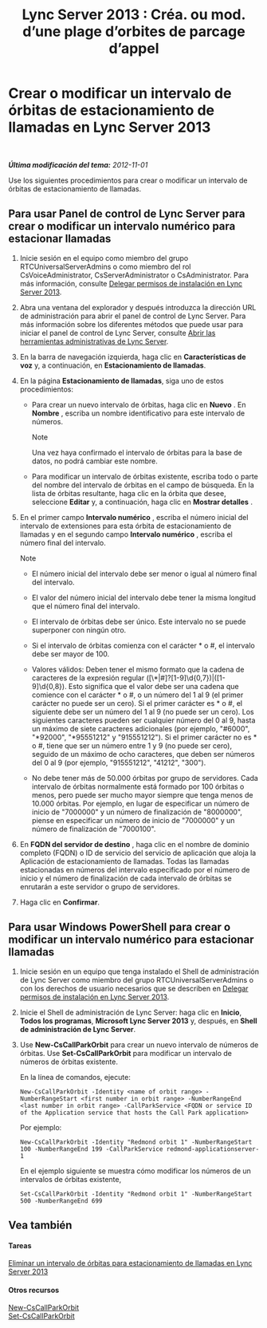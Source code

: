 ﻿---
title: "Lync Server 2013 : Créa. ou mod. d’une plage d’orbites de parcage d’appel"
TOCTitle: Crear o modificar un intervalo de órbitas de estacionamiento de llamadas
ms:assetid: 549ec118-eee5-4333-9416-80929ec057e0
ms:mtpsurl: https://technet.microsoft.com/es-es/library/Gg398361(v=OCS.15)
ms:contentKeyID: 48275290
ms.date: 01/07/2017
mtps_version: v=OCS.15
ms.translationtype: HT
---

# Crear o modificar un intervalo de órbitas de estacionamiento de llamadas en Lync Server 2013

 

_**Última modificación del tema:** 2012-11-01_

Use los siguientes procedimientos para crear o modificar un intervalo de órbitas de estacionamiento de llamadas.

## Para usar Panel de control de Lync Server para crear o modificar un intervalo numérico para estacionar llamadas

1.  Inicie sesión en el equipo como miembro del grupo RTCUniversalServerAdmins o como miembro del rol CsVoiceAdministrator, CsServerAdministrator o CsAdministrator. Para más información, consulte [Delegar permisos de instalación en Lync Server 2013](lync-server-2013-delegate-setup-permissions.md).

2.  Abra una ventana del explorador y después introduzca la dirección URL de administración para abrir el panel de control de Lync Server. Para más información sobre los diferentes métodos que puede usar para iniciar el panel de control de Lync Server, consulte [Abrir las herramientas administrativas de Lync Server](lync-server-2013-open-lync-server-administrative-tools.md).

3.  En la barra de navegación izquierda, haga clic en **Características de voz** y, a continuación, en **Estacionamiento de llamadas**.

4.  En la página **Estacionamiento de llamadas**, siga uno de estos procedimientos:
    
      - Para crear un nuevo intervalo de órbitas, haga clic en **Nuevo** . En **Nombre** , escriba un nombre identificativo para este intervalo de números.
        

        > [!NOTE]
        > Una vez haya confirmado el intervalo de órbitas para la base de datos, no podrá cambiar este nombre.

    
      - Para modificar un intervalo de órbitas existente, escriba todo o parte del nombre del intervalo de órbitas en el campo de búsqueda. En la lista de órbitas resultante, haga clic en la órbita que desee, seleccione **Editar** y, a continuación, haga clic en **Mostrar detalles** .

5.  En el primer campo **Intervalo numérico** , escriba el número inicial del intervalo de extensiones para esta órbita de estacionamiento de llamadas y en el segundo campo **Intervalo numérico** , escriba el número final del intervalo.
    

    > [!NOTE]
    > <UL>
    > <LI>
    > <P>El número inicial del intervalo debe ser menor o igual al número final del intervalo.</P>
    > <LI>
    > <P>El valor del número inicial del intervalo debe tener la misma longitud que el número final del intervalo.</P>
    > <LI>
    > <P>El intervalo de órbitas debe ser único. Este intervalo no se puede superponer con ningún otro.</P>
    > <LI>
    > <P>Si el intervalo de órbitas comienza con el carácter * o #, el intervalo debe ser mayor de 100.</P>
    > <LI>
    > <P>Valores válidos: Deben tener el mismo formato que la cadena de caracteres de la expresión regular ([\*|#]?[1-9]\d{0,7})|([1-9]\d{0,8}). Esto significa que el valor debe ser una cadena que comience con el carácter * o #, o un número del 1 al 9 (el primer carácter no puede ser un cero). Si el primer carácter es * o #, el siguiente debe ser un número del 1 al 9 (no puede ser un cero). Los siguientes caracteres pueden ser cualquier número del 0 al 9, hasta un máximo de siete caracteres adicionales (por ejemplo, "#6000", "*92000", "*95551212" y "915551212"). Si el primer carácter no es * o #, tiene que ser un número entre 1 y 9 (no puede ser cero), seguido de un máximo de ocho caracteres, que deben ser números del 0 al 9 (por ejemplo, "915551212", "41212", "300").</P>
    > <LI>
    > <P>No debe tener más de 50.000 órbitas por grupo de servidores. Cada intervalo de órbitas normalmente está formado por 100 órbitas o menos, pero puede ser mucho mayor siempre que tenga menos de 10.000 órbitas. Por ejemplo, en lugar de especificar un número de inicio de "7000000" y un número de finalización de "8000000", piense en especificar un número de inicio de "7000000" y un número de finalización de "7000100".</P></LI></UL>



6.  En **FQDN del servidor de destino** , haga clic en el nombre de dominio completo (FQDN) o ID de servicio del servicio de aplicación que aloja la Aplicación de estacionamiento de llamadas. Todas las llamadas estacionadas en números del intervalo especificado por el número de inicio y el número de finalización de cada intervalo de órbitas se enrutarán a este servidor o grupo de servidores.

7.  Haga clic en **Confirmar**.

## Para usar Windows PowerShell para crear o modificar un intervalo numérico para estacionar llamadas

1.  Inicie sesión en un equipo que tenga instalado el Shell de administración de Lync Server como miembro del grupo RTCUniversalServerAdmins o con los derechos de usuario necesarios que se describen en [Delegar permisos de instalación en Lync Server 2013](lync-server-2013-delegate-setup-permissions.md).

2.  Inicie el Shell de administración de Lync Server: haga clic en **Inicio**, **Todos los programas**, **Microsoft Lync Server 2013** y, después, en **Shell de administración de Lync Server**.

3.  Use **New-CsCallParkOrbit** para crear un nuevo intervalo de números de órbitas. Use **Set-CsCallParkOrbit** para modificar un intervalo de números de órbitas existente.
    
    En la línea de comandos, ejecute:
    
        New-CsCallParkOrbit -Identity <name of orbit range> -NumberRangeStart <first number in orbit range> -NumberRangeEnd <last number in orbit range> -CallParkService <FQDN or service ID of the Application service that hosts the Call Park application>
    
    Por ejemplo:
    
        New-CsCallParkOrbit -Identity "Redmond orbit 1" -NumberRangeStart 100 -NumberRangeEnd 199 -CallParkService redmond-applicationserver-1
    
    En el ejemplo siguiente se muestra cómo modificar los números de un intervalos de órbitas existente,
    
        Set-CsCallParkOrbit -Identity "Redmond orbit 1" -NumberRangeStart 500 -NumberRangeEnd 699

## Vea también

#### Tareas

[Eliminar un intervalo de órbitas para estacionamiento de llamadas en Lync Server 2013](lync-server-2013-delete-a-call-park-orbit-range.md)  

#### Otros recursos

[New-CsCallParkOrbit](https://docs.microsoft.com/en-us/powershell/module/skype/New-CsCallParkOrbit)  
[Set-CsCallParkOrbit](https://docs.microsoft.com/en-us/powershell/module/skype/Set-CsCallParkOrbit)

